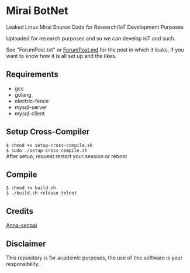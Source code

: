 # Mirai BotNet
Leaked Linux.Mirai Source Code for Research/IoT Development Purposes

Uploaded for research purposes and so we can develop IoT and such.

See "ForumPost.txt" or [ForumPost.md](ForumPost.md) for the post in which it
leaks, if you want to know how it is all set up and the likes.

## Requirements
* gcc
* golang
* electric-fence
* mysql-server
* mysql-client

## Setup Cross-Compiler
`$ chmod +x setup-cross-compile.sh` <br />
`$ sudo ./setup-cross-compile.sh` <br />
After setup, request restart your session or reboot

## Compile
`$ chmod +x build.sh` <br />
`$ ./build.sh release telnet` <br />

## Credits

[Anna-senpai](https://hackforums.net/showthread.php?tid=5420472)

## Disclaimer

This repository is for academic purposes, the use of this software is your
responsibility.
